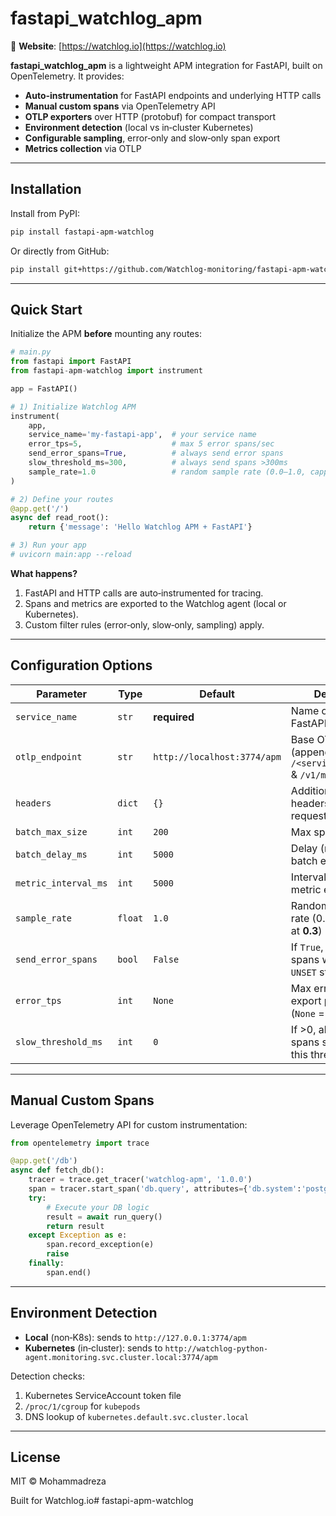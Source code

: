 # fastapi\_watchlog\_apm

🔗 **Website**: [https://watchlog.io](https://watchlog.io)

**fastapi\_watchlog\_apm** is a lightweight APM integration for FastAPI, built on OpenTelemetry. It provides:

* **Auto‑instrumentation** for FastAPI endpoints and underlying HTTP calls
* **Manual custom spans** via OpenTelemetry API
* **OTLP exporters** over HTTP (protobuf) for compact transport
* **Environment detection** (local vs in‑cluster Kubernetes)
* **Configurable sampling**, error‑only and slow‑only span export
* **Metrics collection** via OTLP

---

## Installation

Install from PyPI:

```bash
pip install fastapi-apm-watchlog
```

Or directly from GitHub:

```bash
pip install git+https://github.com/Watchlog-monitoring/fastapi-apm-watchlog.git
```

---

## Quick Start

Initialize the APM **before** mounting any routes:

```python
# main.py
from fastapi import FastAPI
from fastapi-apm-watchlog import instrument

app = FastAPI()

# 1) Initialize Watchlog APM
instrument(
    app,
    service_name='my-fastapi-app',  # your service name
    error_tps=5,                    # max 5 error spans/sec
    send_error_spans=True,          # always send error spans
    slow_threshold_ms=300,          # always send spans >300ms
    sample_rate=1.0                 # random sample rate (0.0–1.0, capped at 0.3)
)

# 2) Define your routes
@app.get('/')
async def read_root():
    return {'message': 'Hello Watchlog APM + FastAPI'}

# 3) Run your app
# uvicorn main:app --reload
```

**What happens?**

1. FastAPI and HTTP calls are auto‑instrumented for tracing.
2. Spans and metrics are exported to the Watchlog agent (local or Kubernetes).
3. Custom filter rules (error‑only, slow‑only, sampling) apply.

---

## Configuration Options

| Parameter            | Type    | Default                     | Description                                                    |
| -------------------- | ------- | --------------------------- | -------------------------------------------------------------- |
| `service_name`       | `str`   | **required**                | Name of your FastAPI service                                   |
| `otlp_endpoint`      | `str`   | `http://localhost:3774/apm` | Base OTLP URL (appends `/<service>/v1/traces` & `/v1/metrics`) |
| `headers`            | `dict`  | `{}`                        | Additional HTTP headers for OTLP requests                      |
| `batch_max_size`     | `int`   | `200`                       | Max spans per batch                                            |
| `batch_delay_ms`     | `int`   | `5000`                      | Delay (ms) between batch exports                               |
| `metric_interval_ms` | `int`   | `5000`                      | Interval (ms) for metric export                                |
| `sample_rate`        | `float` | `1.0`                       | Random sampling rate (0.0–1.0, capped at **0.3**)              |
| `send_error_spans`   | `bool`  | `False`                     | If `True`, always export spans with non-`UNSET` status         |
| `error_tps`          | `int`   | `None`                      | Max error spans to export per second (`None` = unlimited)      |
| `slow_threshold_ms`  | `int`   | `0`                         | If >0, always export spans slower than this threshold (ms)     |

---

## Manual Custom Spans

Leverage OpenTelemetry API for custom instrumentation:

```python
from opentelemetry import trace

@app.get('/db')
async def fetch_db():
    tracer = trace.get_tracer('watchlog-apm', '1.0.0')
    span = tracer.start_span('db.query', attributes={'db.system':'postgresql'})
    try:
        # Execute your DB logic
        result = await run_query()
        return result
    except Exception as e:
        span.record_exception(e)
        raise
    finally:
        span.end()
```

---

## Environment Detection

* **Local** (non‑K8s): sends to `http://127.0.0.1:3774/apm`
* **Kubernetes** (in‑cluster): sends to `http://watchlog-python-agent.monitoring.svc.cluster.local:3774/apm`

Detection checks:

1. Kubernetes ServiceAccount token file
2. `/proc/1/cgroup` for `kubepods`
3. DNS lookup of `kubernetes.default.svc.cluster.local`

---

## License

MIT © Mohammadreza

Built for Watchlog.io# fastapi-apm-watchlog
